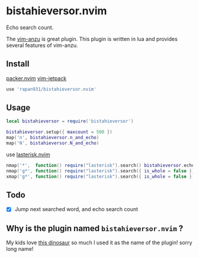 # bistahieversor.nvim
Echo search count.

The [vim-anzu](https://github.com/osyo-manga/vim-anzu) is great plugin. This plugin is written in lua and provides several features of vim-anzu.

## Install

[packer.nvim](https://github.com/wbthomason/packer.nvim)
[vim-jetpack](https://github.com/tani/vim-jetpack)

```lua
use 'rapan931/bistahieversor.nvim'
```

## Usage

```lua
local bistahieversor = require('bistahieversor')

bistahieversor.setup({ maxcount = 500 })
map('n', bistahieversor.n_and_echo)
map('N', bistahieversor.N_and_echo)
```

use [lasterisk.nvim](https://github.com/rapan931/lasterisk.nvim)

```lua
nmap('*',  function() require("lasterisk").search() bistahieversor.echo() end)
nmap('g*', function() require("lasterisk").search({ is_whole = false }) bistahieversor.echo() end)
xmap('g*', function() require("lasterisk").search({ is_whole = false }) bistahieversor.echo() end)
```
## Todo

- [x] Jump next searched word, and echo search count

## Why is the plugin named `bistahieversor.nvim` ?

My kids love [this dinosaur](https://en.wikipedia.org/wiki/Bistahieversor) so much I used it as the name of the plugin! sorry long name!
